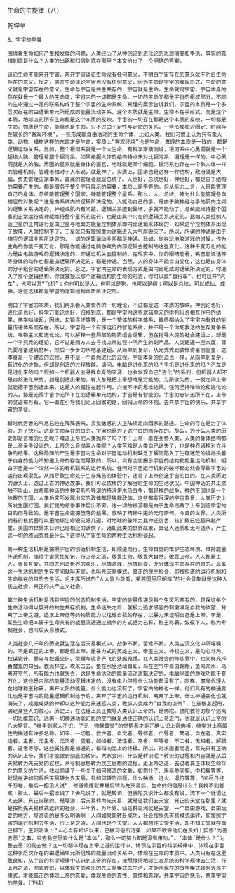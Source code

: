 生命的主旋律（八）

乾坤草


    8．宇宙的圣餐

    围绕着生命如何产生和发展的问题，人类经历了从神创论到进化论的思想演变和争执，事实的真相到底是什么？人类的出路和归宿到底在那里？本文给出了一个明确的答案。

    谈论生命不能离开宇宙，离开宇宙谈论生命没有任何意义，不明白宇宙存在的意义就不明白生命存在的意义。反之，离开生命谈论宇宙也没有任何意义，因为生命是宇宙的表现形式，生命的意义就是宇宙存在的意义。生命与宇宙是共生共存的，宇宙就是生命，生命就是宇宙。宇宙本身的存在就是一个最大的生命体，宇宙内的一切都是生命。一切的生命又都是宇宙的组成部分，不同的生命通过一定的联系构成了整个宇宙的生命系统。真理的展示告诉我们，宇宙的本质是一个多层次存在的由逻辑单元所组成的能量流动关系，这个本质就是生命，生命不在乎形式，而是这个本质，地球上的所有生命都是这个本质的反映。宇宙的一切存在都是这个本质的反映，一切都是生命。物质是生命，能量也是生命。只不过由于定性与定命的关系，一些形成相对固定、时间存在较长的“客观环境”，一些形成能自由活动的生命个体，比如人类。我们习惯上认为只有象人类、动物、植物这样的东西才是生命，实质上“客观环境”也是生命，真理的本质是一致的，都是逻辑运动关系。比如，整个银河系就是一个大生命，有科学家猜测说，银河系中心黑洞就是一个超级大脑，管理着整个银河系。如果根据人体的结构特点来对比银河系，道理是一样的，中心黑洞就是人的脑，周围的星系就是身体的器官，地球就是某个细胞。银河系也存在一个象人体一样的管理机制，管理者相对于人来说，就是神了。实质上，国家也是这样一种结构，政府就是大脑，负责管理国家事务，最高的管理者就是总统了。人也好，总统也好，神也好，都是由于结构的需要产生的，都是服务于整个宇宙展示的需要，本质上是平等的。但从能力上言，人只能管理自己的身体，总统能管理整个国家，神能管理整个星系。那么，人、总统、神为什么能管理各自相应的对象呢？这是由系统内的逻辑所决定的，人能动自己的手，是由于脑神经与手的肌肉之间的逻辑关系决定的，神经或肌肉有问题，逻辑关系遭到破坏，手就不能动了。总统能维持整个国家的正常运行或神能维持整个星系的运行，也是由其中内在的逻辑关系决定的。比如人类控制人造卫星的正常运行是由卫星与地面的能量控制体系即内部逻辑来体现的，如果这个控制体系出现了故障，人就控制不了，卫星就只有按照重力逻辑进入大气层毁灭了。所以，所谓的神通是由于相应的逻辑关系所决定的，一切的逻辑运动关系都是神通。比如，你在玩电脑游戏的时候，作为主角的你能千变万化，那是你能通过电脑游戏的内部逻辑去控制的这些变化，这种千变万化的能力是由电脑游戏的逻辑决定的，即通过机关去控制的。在现实中，你的眼睛能看，嘴巴能说话等等身体的动作也都是由逻辑所决定的，都是神通。当然，人的身体不能自由变化，这也是由身体的分子组合的逻辑所决定的。总之，宇宙内生命的表现方式是由内部组成的逻辑所决定的，你进入了那个逻辑结构，你就被授以那个逻辑结构的生命的形态，你可以踩“自行车”，也可以开“汽车”，也可以开“飞机”；你也可以是人，也可以是狗，也可以是树；可以是总统，可以成仙、成佛，这些选择都是宇宙的逻辑结构本质所决定的。

    明白了宇宙的本质，我们再来看人类世界的一切理论，不过都是这一本质的放映。神创论也好，进化论也好，科学万能论也好，归根到底，都是宇宙内这些逻辑单元的排列组合相互作用的结果，佛学叫缘起，因缘，勾锁连环等等，是一个整体的科学体系，最终都纳入了宇宙内有效的能量传递体系而存在。所以，宇宙是一个有序运行的智能系统，并不是一个你死我活的生存竞争系统，唯物主义和进化论，可以解释一些局部的物质组合逻辑，但在指导人类的社会建设上，却是一个不究竟的理论，它不过是西方人去寻找上帝过程中所产生的副产品。人类建造一座大厦，首先要准备建筑材料，然后一步步的从地基建起，从简单到复杂，从光秃秃到装修得富丽堂皇，这本身是一个建造的过程，并不是一个自然进化的过程。宇宙本身的创造也一样，从简单到复杂，有进化的迹象，但却是创造的过程放映。请问，电脑是进化来的吗？手机是进化来的吗？汽车是是进化来的吗？假如一个机器人去寻找自身的来源，也会发现自己“进化”的系列，但机器人却不是自然进化来的，如是创造出来的。有人总是把上帝想成是万能的，为所欲为的，一夜之间上帝就能把宇宙创造出来，这是人的魔性在起作用，六根不净的思维结果。任何坚持唯物论和进化论的人，都是无视宇宙中无所不在的逻辑单元结构，宇宙是有智能的，宇宙的意识无所不在，上帝的灵遍布万有，它一直在引导我们走上回家的路，回归上帝的怀抱，去共享宇宙的快乐，共享宇宙的圣餐。

    新时代芳香的气息已经在阵阵袭来，灵觉敏感的人正陆续走向回家的路途。生命的存在是为了体验，为了快乐，这是生命存在的目的，宇宙也是为了这个目的而存在的。那么，为什么人类的历史却是苦难的历史呢？难道上帝把人类抛弃了吗？不！上帝一直在关怀人类，人类的身体结构都是上帝亲手设计的，上帝怎么会抛弃人类呢？人类苦难是人类自己迷失了，也是神界诸神对立斗争的结果。这种局面的产生是宇宙内生命对宇宙运动机制缺乏了解而陷入了生存迷茫的境地执着于自身的能力不知道上帝的存在而导致的。所以，只有全面揭示宇宙的结构和能量运动机制，明白宇宙是一个浑然一体的有机联系的运行系统，任何对宇宙运行机制的破坏都必然会导致宇宙的运行出现混乱，从而导致生命处于生存痛苦的体验中，违背了上帝创造宇宙的目的。在人类历史的源头上，透过上古的神话故事，我们可以依稀的了解当时生命的生活状况。中国神话的共工怒触不周山，古希腊神话的主神宙斯所导演的特洛伊木马战争，都是神的战争，神的王国也是一个独裁的王国，人类后来所发展出来的政体都是独裁政体，这些都有很深的宇宙背景，人类历史上所发生国打国，民打民的悲惨事件层出不穷，这一切的根源都是由于生命违背了上帝创造宇宙的目的而导致的，是宇宙生命道德堕落的结果，放映了精神中道的无可奈何。今日的世界，人类所拥有的核武器可以把地球生命毁灭好几遍，对地球的破坏力比神还厉害，核扩散已经越来越严重，美国的世界末日钟已经相应的调快了。诸如此类的世界乱象，真让人迷惘和无可适从，产生这一切的原因究竟是什么？这得从宇宙生命的两种生活机制谈起。

    第一种生活机制是按照宇宙的创造机制生活，即顺道而行，生命自觉的维护生态环境，维持能量传递机制，懂得宇宙灵性知识，行上帝之道，敬畏生命、敬畏大自然、敬畏上帝。人人都是主人，善良互爱，共同去创造世界的欢乐，尽情游戏，尽情玩耍，充分体现生命存在的目的。具备这一生活机制的生存空间就叫天堂，也叫先天易模式，真正的民主社会，即按照道的运行机制和生命存在的目的去生活，毛主席所说的“人人皆为尧禹，芙蓉国里尽朝晖”的社会景象就是这种大民主社会，真正的共产主义社会。

    第二种生活机制是违背宇宙的创造机制生活，宇宙的能量传递是每个生灵所共有的，是保证每个生命活动得以展开的共生共存机制。生命迷失之后，就极力追求感官的刺激满足自我的欲望，背离了上帝之道，追求上帝低等的物质能力以炫耀自我的存在，以暴力来证明自己是上帝。于是，某些生命把本属于生命共有的能量流通通过战争的方式据为己有，称王称霸，奴役下人，称为专制社会，也叫后天易模式。

    人类社会几千年的历史就生活在后天易模式中，战争不断，苦难不断。人类主流文化中所呼唤的，不是真正的上帝，都是假上帝，是暴力式的英雄主义、帝王主义、神权主义，是勾心斗角、权谋诡计、暴枭与奴媚交织、荣耀与谎言齐飞的妖魔鬼怪。在人类社会的修炼界中，也同样充斥着魔鬼的勾当，教派林立，攻来击去。鱼在水里活动自如，鸟在空气中自由翱翔，鱼离开水，鸟离开空气，所有能力也就失去，这是生命活动的能量流动逻辑决定的。电脑里面的游戏功能千变万化，这也是内部的能量流动逻辑决定的，没有电力供应什么功能都没有了。同样，魔鬼代理人在地球称王称霸，离开太阳的能量，什么能力也没有了。宇宙内的神也一样，他们具有的神通变化也是宇宙内的能量逻辑机制给予的，离开了宇宙的运行机制，离开了上帝，什么神通变化也就消失了，成魔成妖的神却以这种能力来迷惑人类，教纵人类成为“自我的上帝”，在意根上起用，满足某些人的贼心。历史上，在法理上真正教导人类认识上帝的，是佛陀。佛陀教导的那个远离一切思维意识、远离一切神通功能幻影的空门就是通往正确的认识上帝之门，也就是认识上帝的八大特征。“撤手到家人不识，了无一物献尊堂”的觉悟者才能正确认识上帝佛祖，佛学对上帝属性的描述有许多名称，如来、一切智、救世者、自觉者、导师者、广导者、梵者、自在者、真实边者、主者、无生者、无灭者、空者、如如者、法性者、常者、平等者、不二者、无相者、解脱者、道者等等，这些属性都是相通的，都归向无上的终极。所以，对求道者而言，首先只有正确的认识上帝，我们才能做到彻底的转识。大家会问，什么是转识呢？转识的过程和内容就是从后天易转为先天易的过程，从专制思想转为民主思想的过程，走上帝之道，去过着真正体现生命存在的意义的生活。我以前读了一些关于如何修道的文章，如抱扑子、周易参同契、中和集等等，就是在讲如何将后天易转为先天易，卦如何转的问题，什么抽添、进火、退符等等，“阅尽丹经千万卷，最后一招没人说”，修道修炼就算最后转为先天易后，生命的归宿是什么？我找不到答案！那么，最后一招谁说了？佛陀说了，就是转识，但佛陀又说什么都没有说，流下一个谜语让人去猜。真正说破的，是导游，后天易转为先天易，就是让我们去天堂，真正的天堂在那里？就是按照先天易模式运转的社会，千年界、万年界、仙岛群岛洲就是天堂，一个自由游戏、自由玩耍的地方，导游说的是多么明确啊！人间如果能转卦成功，社会按照先天易模式运转，即按照宇宙的运行机制去生活，行上帝之道，人间也是个天堂。人人都想往天堂生活，却不知天堂就在自己脚下，王阳明说：“人心自有知识以来，已被习俗所污染，如果不教导他们在良知上实修‘为善去恶’之事，只去悬空思索什么是‘本体’，那么一切努力都是没有用的。”。‘本体’是什么？‘为善去恶’如何去做？这一切都体现在上帝之道的运行中，体现在宇宙的科学规律中，体现在宇宙这种多层次存在的由逻辑单元所组成的能量流动关系中，体现在生命的本质中。人类只有在这里致良知，从宇宙的科学规律中认识到上帝的存在，按照维持地球生态系统的科学规律去生活，行上帝之道，彻底转识，以体现生命欢乐的先天易模式去生活，才能从现在的战争模式转为大民主模式，才能真正的体现上帝的真爱，体现生命的真性、真情和真理，共享宇宙的快乐，共享宇宙的圣餐。（下续）




